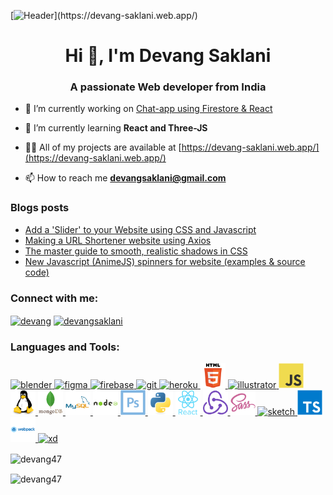 [![Header](https://raw.githubusercontent.com/Devang47/devang47/Header-min.jpg"Header")](https://devang-saklani.web.app/)


<h1 align="center">Hi 👋, I'm Devang Saklani</h1>
<h3 align="center">A passionate Web developer from India</h3>


- 🔭 I’m currently working on [Chat-app using Firestore & React](https://github.com/Devang47/Super-Chat)

- 🌱 I’m currently learning **React and Three-JS**

- 👨‍💻 All of my projects are available at [https://devang-saklani.web.app/](https://devang-saklani.web.app/)

- 📫 How to reach me **devangsaklani@gmail.com**

### Blogs posts
<!-- BLOG-POST-LIST:START -->
- [Add a 'Slider' to your Website using CSS and Javascript](https://dev.to/devang/add-a-slider-to-your-website-using-css-and-javascript-238e)
- [Making a URL Shortener website using Axios](https://dev.to/devang/making-a-url-shortener-website-using-axios-4agf)
- [The master guide to smooth, realistic shadows in CSS](https://dev.to/devang/the-master-guide-to-smooth-realistic-shadows-in-css-463p)
- [New Javascript (AnimeJS) spinners for website (examples & source code)](https://dev.to/devang/new-javascript-animejs-spinners-for-website-examples-source-code-4j8e)
<!-- BLOG-POST-LIST:END -->

<h3 align="left">Connect with me:</h3>
<p align="left">
<a href="https://dev.to/devang" target="blank"><img align="center" src="https://cdn.jsdelivr.net/npm/simple-icons@3.0.1/icons/dev-dot-to.svg" alt="devang" height="30" width="40" /></a>
<a href="https://linkedin.com/in/devangsaklani" target="blank"><img align="center" src="https://raw.githubusercontent.com/rahuldkjain/github-profile-readme-generator/master/src/images/icons/Social/linked-in-alt.svg" alt="devangsaklani" height="30" width="40" /></a>
</p>

<h3 align="left">Languages and Tools:</h3>
<p align="left"><a href="https://www.blender.org/" target="_blank"> <img src="https://download.blender.org/branding/community/blender_community_badge_white.svg" alt="blender" width="40" height="40"/> </a><a href="https://www.figma.com/" target="_blank"> <img src="https://www.vectorlogo.zone/logos/figma/figma-icon.svg" alt="figma" width="40" height="40"/> </a> <a href="https://firebase.google.com/" target="_blank"> <img src="https://www.vectorlogo.zone/logos/firebase/firebase-icon.svg" alt="firebase" width="40" height="40"/> </a> </a> <a href="https://git-scm.com/" target="_blank"> <img src="https://www.vectorlogo.zone/logos/git-scm/git-scm-icon.svg" alt="git" width="40" height="40"/> </a> <a href="https://heroku.com" target="_blank"> <img src="https://www.vectorlogo.zone/logos/heroku/heroku-icon.svg" alt="heroku" width="40" height="40"/> </a> <a href="https://www.w3.org/html/" target="_blank"> <img src="https://raw.githubusercontent.com/devicons/devicon/master/icons/html5/html5-original-wordmark.svg" alt="html5" width="40" height="40"/> </a> <a href="https://www.adobe.com/in/products/illustrator.html" target="_blank"> <img src="https://www.vectorlogo.zone/logos/adobe_illustrator/adobe_illustrator-icon.svg" alt="illustrator" width="40" height="40"/> </a> <a href="https://developer.mozilla.org/en-US/docs/Web/JavaScript" target="_blank"> <img src="https://raw.githubusercontent.com/devicons/devicon/master/icons/javascript/javascript-original.svg" alt="javascript" width="40" height="40"/> </a> <a href="https://www.linux.org/" target="_blank"> <img src="https://raw.githubusercontent.com/devicons/devicon/master/icons/linux/linux-original.svg" alt="linux" width="40" height="40"/> </a> <a href="https://www.mongodb.com/" target="_blank"> <img src="https://raw.githubusercontent.com/devicons/devicon/master/icons/mongodb/mongodb-original-wordmark.svg" alt="mongodb" width="40" height="40"/> </a> <a href="https://www.mysql.com/" target="_blank"> <img src="https://raw.githubusercontent.com/devicons/devicon/master/icons/mysql/mysql-original-wordmark.svg" alt="mysql" width="40" height="40"/> </a> <a href="https://nodejs.org" target="_blank"> <img src="https://raw.githubusercontent.com/devicons/devicon/master/icons/nodejs/nodejs-original-wordmark.svg" alt="nodejs" width="40" height="40"/> </a> <a href="https://www.photoshop.com/en" target="_blank"> <img src="https://raw.githubusercontent.com/devicons/devicon/master/icons/photoshop/photoshop-line.svg" alt="photoshop" width="40" height="40"/> </a> <a href="https://www.python.org" target="_blank"> <img src="https://raw.githubusercontent.com/devicons/devicon/master/icons/python/python-original.svg" alt="python" width="40" height="40"/> </a> <a href="https://reactjs.org/" target="_blank"> <img src="https://raw.githubusercontent.com/devicons/devicon/master/icons/react/react-original-wordmark.svg" alt="react" width="40" height="40"/> </a> <a href="https://redux.js.org" target="_blank"> <img src="https://raw.githubusercontent.com/devicons/devicon/master/icons/redux/redux-original.svg" alt="redux" width="40" height="40"/> </a> <a href="https://sass-lang.com" target="_blank"> <img src="https://raw.githubusercontent.com/devicons/devicon/master/icons/sass/sass-original.svg" alt="sass" width="40" height="40"/> </a> <a href="https://www.sketch.com/" target="_blank"> <img src="https://www.vectorlogo.zone/logos/sketchapp/sketchapp-icon.svg" alt="sketch" width="40" height="40"/> </a> <a href="https://www.typescriptlang.org/" target="_blank"> <img src="https://raw.githubusercontent.com/devicons/devicon/master/icons/typescript/typescript-original.svg" alt="typescript" width="40" height="40"/> </a> <a href="https://webpack.js.org" target="_blank"> <img src="https://raw.githubusercontent.com/devicons/devicon/d00d0969292a6569d45b06d3f350f463a0107b0d/icons/webpack/webpack-original-wordmark.svg" alt="webpack" width="40" height="40"/> </a> <a href="https://www.adobe.com/products/xd.html" target="_blank"> <img src="https://cdn.worldvectorlogo.com/logos/adobe-xd.svg" alt="xd" width="40" height="40"/> </a> </p>

<p><img align="center" src="https://github-readme-stats.vercel.app/api/top-langs?username=devang47&show_icons=true&locale=en&layout=compact" alt="devang47" /></p>

<p><img align="center" src="https://github-readme-streak-stats.herokuapp.com/?user=devang47&" alt="devang47" /></p>

